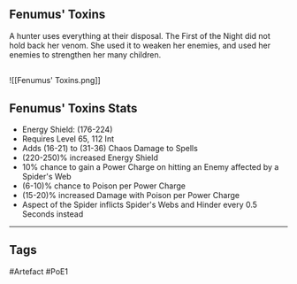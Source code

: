 ## Fenumus' Toxins
A hunter uses everything at their disposal.
The First of the Night did not hold back her venom. She used it to weaken her enemies, and used her enemies to strengthen her many children.
##
![[Fenumus' Toxins.png]]
## Fenumus' Toxins Stats
- Energy Shield: (176-224)
- Requires Level 65, 112 Int
- Adds (16-21) to (31-36) Chaos Damage to Spells
- (220-250)% increased Energy Shield
- 10% chance to gain a Power Charge on hitting an Enemy affected by a Spider's Web
- (6-10)% chance to Poison per Power Charge
- (15-20)% increased Damage with Poison per Power Charge
- Aspect of the Spider inflicts Spider's Webs and Hinder every 0.5 Seconds instead


---
## Tags
#Artefact
#PoE1